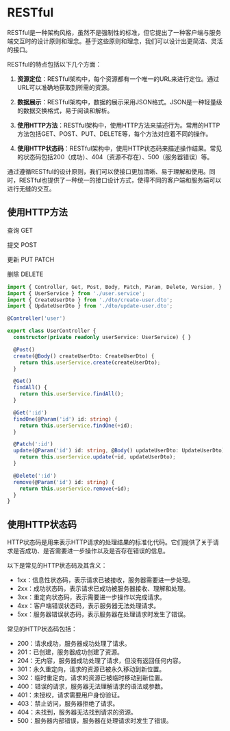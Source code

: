 # RESTful

RESTful是一种架构风格，虽然不是强制性的标准，但它提出了一种客户端与服务端交互时的设计原则和理念。基于这些原则和理念，我们可以设计出更简洁、灵活的接口。

RESTful的特点包括以下几个方面：

1. **资源定位**：RESTful架构中，每个资源都有一个唯一的URL来进行定位。通过URL可以准确地获取到所需的资源。

2. **数据展示**：RESTful架构中，数据的展示采用JSON格式。JSON是一种轻量级的数据交换格式，易于阅读和解析。

3. **使用HTTP方法**：RESTful架构中，使用HTTP方法来描述行为。常用的HTTP方法包括GET、POST、PUT、DELETE等，每个方法对应着不同的操作。

4. **使用HTTP状态码**：RESTful架构中，使用HTTP状态码来描述操作结果。常见的状态码包括200（成功）、404（资源不存在）、500（服务器错误）等。

通过遵循RESTful的设计原则，我们可以使接口更加清晰、易于理解和使用。同时，RESTful也提供了一种统一的接口设计方式，使得不同的客户端和服务端可以进行无缝的交互。

## 使用HTTP方法

查询 GET

提交 POST

更新 PUT PATCH

删除 DELETE

```ts
import { Controller, Get, Post, Body, Patch, Param, Delete, Version, } from '@nestjs/common';
import { UserService } from './user.service';
import { CreateUserDto } from './dto/create-user.dto';
import { UpdateUserDto } from './dto/update-user.dto';

@Controller('user')

export class UserController {
  constructor(private readonly userService: UserService) { }

  @Post()
  create(@Body() createUserDto: CreateUserDto) {
    return this.userService.create(createUserDto);
  }

  @Get()
  findAll() {
    return this.userService.findAll();
  }

  @Get(':id')
  findOne(@Param('id') id: string) {
    return this.userService.findOne(+id);
  }

  @Patch(':id')
  update(@Param('id') id: string, @Body() updateUserDto: UpdateUserDto) {
    return this.userService.update(+id, updateUserDto);
  }

  @Delete(':id')
  remove(@Param('id') id: string) {
    return this.userService.remove(+id);
  }
}
```

## 使用HTTP状态码

HTTP状态码是用来表示HTTP请求的处理结果的标准化代码。它们提供了关于请求是否成功、是否需要进一步操作以及是否存在错误的信息。

以下是常见的HTTP状态码及其含义：

- 1xx：信息性状态码，表示请求已被接收，服务器需要进一步处理。
- 2xx：成功状态码，表示请求已成功被服务器接收、理解和处理。
- 3xx：重定向状态码，表示需要进一步操作以完成请求。
- 4xx：客户端错误状态码，表示服务器无法处理请求。
- 5xx：服务器错误状态码，表示服务器在处理请求时发生了错误。

常见的HTTP状态码包括：

- 200：请求成功，服务器成功处理了请求。
- 201：已创建，服务器成功创建了资源。
- 204：无内容，服务器成功处理了请求，但没有返回任何内容。
- 301：永久重定向，请求的资源已被永久移动到新位置。
- 302：临时重定向，请求的资源已被临时移动到新位置。
- 400：错误的请求，服务器无法理解请求的语法或参数。
- 401：未授权，请求需要用户身份验证。
- 403：禁止访问，服务器拒绝了请求。
- 404：未找到，服务器无法找到请求的资源。
- 500：服务器内部错误，服务器在处理请求时发生了错误。